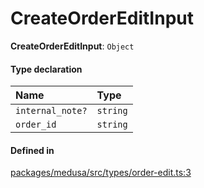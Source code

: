 # CreateOrderEditInput

 **CreateOrderEditInput**: `Object`

#### Type declaration

| Name | Type |
| :------ | :------ |
| `internal_note?` | `string` |
| `order_id` | `string` |

#### Defined in

[packages/medusa/src/types/order-edit.ts:3](https://github.com/medusajs/medusa/blob/3d9f5ae63/packages/medusa/src/types/order-edit.ts#L3)
